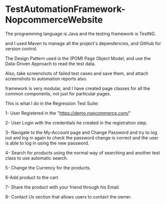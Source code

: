 # TestAutomationFramework-NopcommerceWebsite
The programming language is Java and the testing framework is TestNG.

and I used Maven to manage all the project's dependencies, and GitHub for version control.

The Design Pattern used is the (POM) Page Object Model, and use the Data-Driven Approach to read the test data.

Also, take screenshots of failed test cases and save them, and attach screenshots to automation reports also.

framework is very modular, and I have created page classes for all the common components, not just for particular pages.

This is what I do in the Regression Test Suite:

1- User Registered in the "https://demo.nopcommerce.com/"

2- User Login with the credentials he created in the registration step.

3- Navigate to the My-Account page and Change Password and try to log out and log in again to check the password change is correct and the user is able to log in using the new password.

4- Search for products using the normal way of searching and another test class to use automatic search.

5- Change the Currency for the products.

6-Add product to the cart.

7- Share the product with your friend through his Email.

8- Contact Us section that allows users to contact the owner.
